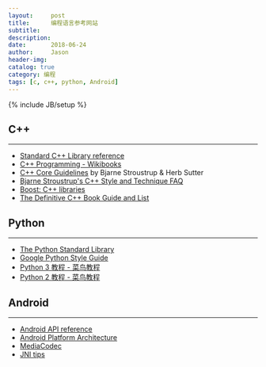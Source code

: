 ```yaml
---
layout:     post
title:      编程语言参考网站
subtitle:   
description:
date:       2018-06-24
author:     Jason
header-img:
catalog: true
category: 编程
tags: [c, c++, python, Android]
---
```

{% include JB/setup %}

## C++
---
* [Standard C++ Library reference](http://www.cplusplus.com/reference/)
* [C++ Programming - Wikibooks](https://en.wikibooks.org/wiki/C%2B%2B_Programming/All_Chapters)
* [C++ Core Guidelines](https://github.com/isocpp/CppCoreGuidelines/blob/master/CppCoreGuidelines.md) by Bjarne Stroustrup & Herb Sutter
* [Bjarne Stroustrup's C++ Style and Technique FAQ](http://www.stroustrup.com/bs_faq2.html)
* [Boost: C++ libraries](https://www.boost.org/)
* [The Definitive C++ Book Guide and List](https://stackoverflow.com/questions/388242/the-definitive-c-book-guide-and-list)

## Python
---
* [The Python Standard Library](https://docs.python.org/3/library/index.html#the-python-standard-library "Permalink to this headline")
* [Google Python Style Guide](https://google.github.io/styleguide/pyguide.html)
* [Python 3 教程 - 菜鸟教程](http://www.runoob.com/python3/python3-tutorial.html)
* [Python 2 教程 - 菜鸟教程](http://www.runoob.com/python/python-tutorial.html)

## Android
---
* [Android API reference](https://developer.android.google.cn/reference/)
* [Android Platform Architecture](https://developer.android.com/guide/platform/)
* [MediaCodec](https://developer.android.google.cn/reference/android/media/MediaCodec)
* [JNI tips](https://developer.android.google.cn/training/articles/perf-jni)
